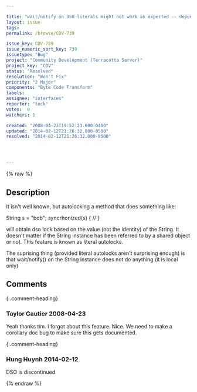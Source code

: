 ```yaml
---

title: "wait/notify on DSO literals might not work as expected -- depends on what you expect :-)"
layout: issue
tags: 
permalink: /browse/CDV-739

issue_key: CDV-739
issue_numeric_sort_key: 739
issuetype: "Bug"
project: "Community Development (Terracotta Server)"
project_key: "CDV"
status: "Resolved"
resolution: "Won't Fix"
priority: "2 Major"
components: "Byte Code Transform"
labels: 
assignee: "interfaces"
reporter: "teck"
votes:  0
watchers: 1

created: "2008-04-23T19:52:23.000-0400"
updated: "2014-02-12T21:26:32.000-0500"
resolved: "2014-02-12T21:26:32.000-0500"




---
```


{% raw %}

## Description

<div markdown="1" class="description">

It isn't well known, but autolocking a method that does something like:

String s = "bob";
syncrhonized(s) \{
  //
\} 

will obtain dso lock based on the value (not the identity) of the String. It doesn't matter if the String instance has been referred to by a shared object or not. This feature is known as literal autolocks. 

The suprising thing (provided literal autolocks aren't surprising enough) is that wait/notify() on the String instance does not do anything (it is local only)





</div>

## Comments


{:.comment-heading}
### **Taylor Gautier** <span class="date">2008-04-23</span>

<div markdown="1" class="comment">

Yeah thanks tim.  I  forgot about this feature.  Nice.  We need to make a corollary doc bug to make sure this gets documented.

</div>


{:.comment-heading}
### **Hung Huynh** <span class="date">2014-02-12</span>

<div markdown="1" class="comment">

DSO is discontinued

</div>



{% endraw %}
